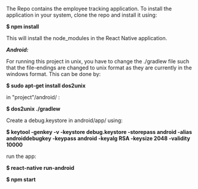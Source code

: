 The Repo contains the employee tracking application.
To install the application in your system, clone the repo and install it using:

**$ npm install**

This will install the node_modules in the React Native application.

***Android:***

For running this project in unix, you have to change the ./gradlew file such
that the file-endings are changed to unix format as they are currently in the
windows format. This can be done by:

**$ sudo apt-get install dos2unix**

in "project"/android/ :

**$ dos2unix ./gradlew**

Create a debug.keystore in android/app/ using:

**$ keytool -genkey -v -keystore debug.keystore -storepass android -alias androiddebugkey -keypass android -keyalg RSA -keysize 2048 -validity 10000**

run the app:

**$ react-native run-android**

**$ npm start**


